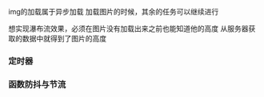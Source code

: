 img的加载属于异步加载
    加载图片的时候，其余的任务可以继续进行

想实现瀑布流效果，必须在图片没有加载出来之前也能知道他的高度
    从服务器获取的数据中就得到了图片的高度


### 定时器


### 函数防抖与节流